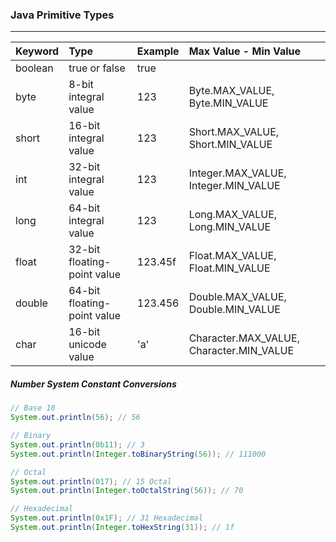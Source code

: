 ### Java Primitive Types
---
| Keyword | Type                        | Example | Max Value - Min Value                    |
| :------ | :-------------------------- | :------ | :--------------------------------------- |
| boolean | true or false               | true    |                                          |
| byte    | 8-bit integral value        | 123     | Byte.MAX_VALUE, Byte.MIN_VALUE           |
| short   | 16-bit integral value       | 123     | Short.MAX_VALUE, Short.MIN_VALUE         |
| int     | 32-bit integral value       | 123     | Integer.MAX_VALUE, Integer.MIN_VALUE     |
| long    | 64-bit integral value       | 123     | Long.MAX_VALUE, Long.MIN_VALUE           |
| float   | 32-bit floating-point value | 123.45f | Float.MAX_VALUE, Float.MIN_VALUE         |
| double  | 64-bit floating-point value | 123.456 | Double.MAX_VALUE, Double.MIN_VALUE       |
| char    | 16-bit unicode value        | 'a'     | Character.MAX_VALUE, Character.MIN_VALUE |

##### Number System Constant Conversions
```java
// Base 10
System.out.println(56); // 56

// Binary
System.out.println(0b11); // 3
System.out.println(Integer.toBinaryString(56)); // 111000

// Octal
System.out.println(017); // 15 Octal
System.out.println(Integer.toOctalString(56)); // 70

// Hexadecimal
System.out.println(0x1F); // 31 Hexadecimal
System.out.println(Integer.toHexString(31)); // 1f
```


